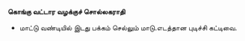 **கொங்கு வட்டார வழக்குச் சொல்லகராதி**
- மாட்டு வண்டியில் இடது பக்கம் செல்லும் மாடு.எடத்தான புடிச்சி கட்டிவை.

